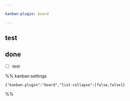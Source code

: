 ```yaml
---

kanban-plugin: board

---
```


## test



## done

- [ ] test




%% kanban:settings
```
{"kanban-plugin":"board","list-collapse":[false,false]}
```
%%